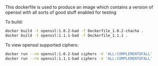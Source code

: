 This dockerfile is used to produce an image which contains a version
of openssl with all sorts of good stuff enabled for testing

To build:
```bash
docker build -t openssl:1.0.2-bad -f Dockerfile_1.0.2-chacha .
docker build -t openssl:1.1.1-bad -f Dockerfile_1.1.1 .
```

To view openssl supported ciphers:
```bash
docker run --rm openssl:1.0.2-bad ciphers -V 'ALL:COMPLEMENTOFALL'
docker run --rm openssl:1.1.1-bad ciphers -V 'ALL:COMPLEMENTOFALL'
```